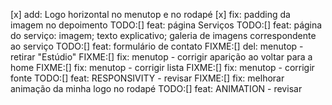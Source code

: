 [x] add: Logo horizontal no menutop e no rodapé
[x] fix: padding da imagem no depoimento
TODO:[] feat: página Serviços
TODO:[] feat: página do serviço: imagem; texto explicativo; galeria de imagens correspondente ao serviço
TODO:[] feat: formulário de contato
FIXME:[] del: menutop - retirar "Estúdio"
FIXME:[] fix: menutop - corrigir aparição ao voltar para a home
FIXME:[] fix: menutop - corrigir lista
FIXME:[] fix: menutop - corrigir fonte
TODO:[] feat: RESPONSIVITY - revisar
FIXME:[] fix: melhorar animação da minha logo no rodapé
TODO:[] feat: ANIMATION - revisar
